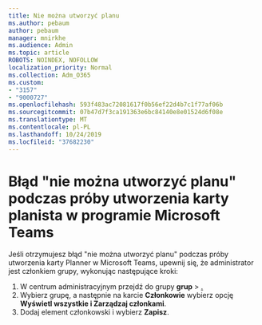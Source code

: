 ```yaml
---
title: Nie można utworzyć planu
ms.author: pebaum
author: pebaum
manager: mnirkhe
ms.audience: Admin
ms.topic: article
ROBOTS: NOINDEX, NOFOLLOW
localization_priority: Normal
ms.collection: Adm_O365
ms.custom:
- "3157"
- "9000727"
ms.openlocfilehash: 593f483ac72081617f0b56ef22d4b7c1f77af06b
ms.sourcegitcommit: 07b47d7f3ca191363e6bc84140e8e01524d6f08e
ms.translationtype: MT
ms.contentlocale: pl-PL
ms.lasthandoff: 10/24/2019
ms.locfileid: "37682230"
---
```

# <a name="failed-to-create-the-plan-error-when-trying-to-create-a-planner-tab-in-microsoft-teams"></a>Błąd "nie można utworzyć planu" podczas próby utworzenia karty planista w programie Microsoft Teams

Jeśli otrzymujesz błąd "nie można utworzyć planu" podczas próby utworzenia karty Planner w Microsoft Teams, upewnij się, że administrator jest członkiem grupy, wykonując następujące kroki:

1. W centrum administracyjnym przejdź do grupy **grup** > [.](https://admin.microsoft.com/Adminportal/Home?source=applauncher#/groups) 
2. Wybierz grupę, a następnie na karcie **Członkowie** wybierz opcję **Wyświetl wszystkie i Zarządzaj członkami**.
3. Dodaj element członkowski i wybierz **Zapisz**.